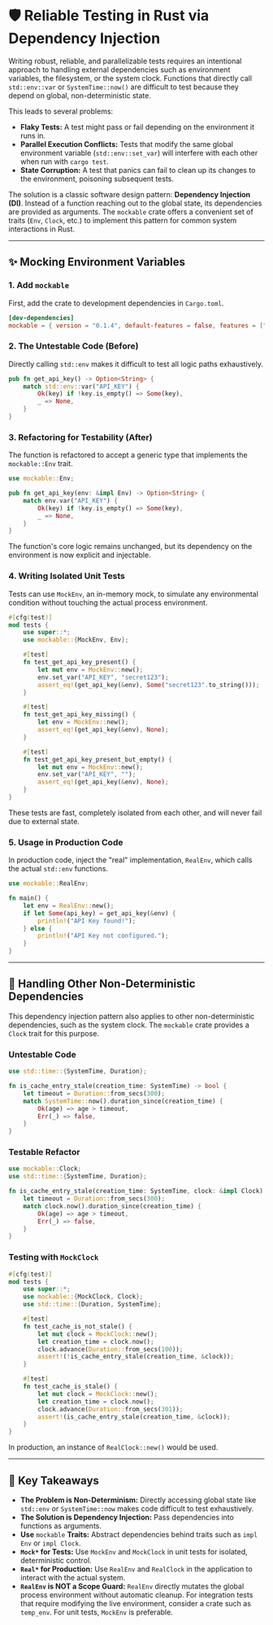 # 🛡️ Reliable Testing in Rust via Dependency Injection

Writing robust, reliable, and parallelizable tests requires an intentional
approach to handling external dependencies such as environment variables, the
filesystem, or the system clock. Functions that directly call `std::env::var`
or `SystemTime::now()` are difficult to test because they depend on global,
non-deterministic state.

This leads to several problems:

- **Flaky Tests:** A test might pass or fail depending on the environment it
  runs in.
- **Parallel Execution Conflicts:** Tests that modify the same global
  environment variable (`std::env::set_var`) will interfere with each other
  when run with `cargo test`.
- **State Corruption:** A test that panics can fail to clean up its changes to
  the environment, poisoning subsequent tests.

The solution is a classic software design pattern: **Dependency Injection
(DI)**. Instead of a function reaching out to the global state, its
dependencies are provided as arguments. The `mockable` crate offers a
convenient set of traits (`Env`, `Clock`, etc.) to implement this pattern for
common system interactions in Rust.

______________________________________________________________________

## ✨ Mocking Environment Variables

### 1. Add `mockable`

First, add the crate to development dependencies in `Cargo.toml`.

```toml
[dev-dependencies]
mockable = { version = "0.1.4", default-features = false, features = ["clock", "mock"] }
```

### 2. The Untestable Code (Before)

Directly calling `std::env` makes it difficult to test all logic paths
exhaustively.

```rust
pub fn get_api_key() -> Option<String> {
    match std::env::var("API_KEY") {
        Ok(key) if !key.is_empty() => Some(key),
        _ => None,
    }
}
```

### 3. Refactoring for Testability (After)

The function is refactored to accept a generic type that implements the
`mockable::Env` trait.

```rust
use mockable::Env;

pub fn get_api_key(env: &impl Env) -> Option<String> {
    match env.var("API_KEY") {
        Ok(key) if !key.is_empty() => Some(key),
        _ => None,
    }
}
```

The function's core logic remains unchanged, but its dependency on the
environment is now explicit and injectable.

### 4. Writing Isolated Unit Tests

Tests can use `MockEnv`, an in-memory mock, to simulate any environmental
condition without touching the actual process environment.

```rust
#[cfg(test)]
mod tests {
    use super::*;
    use mockable::{MockEnv, Env};

    #[test]
    fn test_get_api_key_present() {
        let mut env = MockEnv::new();
        env.set_var("API_KEY", "secret123");
        assert_eq!(get_api_key(&env), Some("secret123".to_string()));
    }

    #[test]
    fn test_get_api_key_missing() {
        let env = MockEnv::new();
        assert_eq!(get_api_key(&env), None);
    }

    #[test]
    fn test_get_api_key_present_but_empty() {
        let mut env = MockEnv::new();
        env.set_var("API_KEY", "");
        assert_eq!(get_api_key(&env), None);
    }
}
```

These tests are fast, completely isolated from each other, and will never fail
due to external state.

### 5. Usage in Production Code

In production code, inject the "real" implementation, `RealEnv`, which calls
the actual `std::env` functions.

```rust
use mockable::RealEnv;

fn main() {
    let env = RealEnv::new();
    if let Some(api_key) = get_api_key(&env) {
        println!("API Key found!");
    } else {
        println!("API Key not configured.");
    }
}
```

______________________________________________________________________

## 🔩 Handling Other Non-Deterministic Dependencies

This dependency injection pattern also applies to other non-deterministic
dependencies, such as the system clock. The `mockable` crate provides a `Clock`
trait for this purpose.

### Untestable Code

```rust
use std::time::{SystemTime, Duration};

fn is_cache_entry_stale(creation_time: SystemTime) -> bool {
    let timeout = Duration::from_secs(300);
    match SystemTime::now().duration_since(creation_time) {
        Ok(age) => age > timeout,
        Err(_) => false,
    }
}
```

### Testable Refactor

```rust
use mockable::Clock;
use std::time::{SystemTime, Duration};

fn is_cache_entry_stale(creation_time: SystemTime, clock: &impl Clock) -> bool {
    let timeout = Duration::from_secs(300);
    match clock.now().duration_since(creation_time) {
        Ok(age) => age > timeout,
        Err(_) => false,
    }
}
```

### Testing with `MockClock`

```rust
#[cfg(test)]
mod tests {
    use super::*;
    use mockable::{MockClock, Clock};
    use std::time::{Duration, SystemTime};

    #[test]
    fn test_cache_is_not_stale() {
        let mut clock = MockClock::new();
        let creation_time = clock.now();
        clock.advance(Duration::from_secs(100));
        assert!(!is_cache_entry_stale(creation_time, &clock));
    }

    #[test]
    fn test_cache_is_stale() {
        let mut clock = MockClock::new();
        let creation_time = clock.now();
        clock.advance(Duration::from_secs(301));
        assert!(is_cache_entry_stale(creation_time, &clock));
    }
}
```

In production, an instance of `RealClock::new()` would be used.

______________________________________________________________________

## 📌 Key Takeaways

- **The Problem is Non-Determinism:** Directly accessing global state like
  `std::env` or `SystemTime::now` makes code difficult to test exhaustively.
- **The Solution is Dependency Injection:** Pass dependencies into functions as
  arguments.
- **Use** `mockable` **Traits:** Abstract dependencies behind traits such as
  `impl Env` or `impl Clock`.
- **`Mock*` for Tests:** Use `MockEnv` and `MockClock` in unit tests for
  isolated, deterministic control.
- **`Real*` for Production:** Use `RealEnv` and `RealClock` in the application
  to interact with the actual system.
- **`RealEnv` is NOT a Scope Guard:** `RealEnv` directly mutates the global
  process environment without automatic cleanup. For integration tests that
  require modifying the live environment, consider a crate such as `temp_env`.
  For unit tests, `MockEnv` is preferable.
